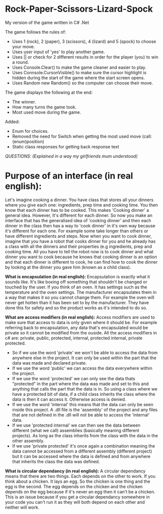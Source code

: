 # Rock-Paper-Scissors-Lizard-Spock
My version of the game written in C# .Net

The game follows the rules of:
 * Uses 1 (rock), 2 (paper), 3 (scissors), 4 (lizard) and 5 (spock) to choose your move.
 * Uses user input of 'yes' to play another game.
 * Uses || or check for 2 different results in order for the player (you) to win a round.
 * Uses Console.Clear() to make the game cleaner and easier to play.
 * Uses Connsole.CursonVisible() to make sure the cursor highlight is hidden during the start of the game where the start screen opens.
 * Uses Random new Random() so the computer can choose their move.

The game displays the following at the end:
 * The winner.
 * How many turns the game took.
 * Most used move during the game.
 
Added:
 * Enum for choices.
 * Removed the need for Switch when getting the most used move (call: (enum)position)
 * Static class responses for getting back response text


*QUESTIONS: (Explained in a way my girlfriends mum understood)*

# Purpose of an interface (in real english): 
Let's imagine cooking a dinner.
You have class that stores all your dinners where you give each one: ingredients, prep time and cooking time. You then know that each dinner has to be cooked. This makes 'Cooking dinner' a general idea. However, It's different for each dinner. So now you make an interface that has the generalised idea of 'cooking dinner' and then each dinner in the class then has a way to 'cook dinner' in it's own way because it's different for each one. For example some take longer than others or have different ingredients and steps.
Now when you want to cook dinner, imagine that you have a robot that cooks dinner for you and he already has a class with all the dinners and their properties (e.g ingredients, prep and cooking time. 
All you have to tell the robot now is to cook dinner and what dinner you want to cook because he knows that cooking dinner is an option and that each dinner is different to cook, he can find how to cook the dinner by looking at the dinner you gave him (known as a child class).

**What is encapsulation (in real english):**
Encapsulation is exactly what it sounds like. It's like boxing off something that shouldn't be changed or touched by the user.
If you think of an oven. It has settings such as the temperature and the oven settings. The manufacturer encapsulates them in a way that makes it so you cannot change them. For example the oven will never get hotten than it has been set to by the manufacturer. They have done this for safety and so the product works as it's intended to do so.

**What are access modifiers (in real english):**
Access modifiers are used to make sure that access to data is only given where it should be. For example referring back to encapsulation, any data that's encapsulated would be private so it cannot be modified from the ouside.
All the access modifiers in c# are: private, public, protected, internal, protected internal, private protected.
 * So if we use the word 'private' we won't be able to access the data from anywhere else in the project. It can only be used within the part that the data was made and declared private.
 * If we use the word 'public' we can access the data everywhere within the project.
 * If we use the word 'protected' we can only see the data thats "protected" in the part where the data was made and set to this and anything that calls the part that the data is in. So using a class where we have a protected bit of data, if a child class inherits the class where the data is then it can access it. Otherwise access is denied.
 * If we use the word 'internal' this means that the data can only be seen inside this project. A .dll file is the 'assembly' of the project and any files that are not defined in the .dll will not be able to access the 'internal' data.
 * If we use 'protected internal' we can then see the data between different (what we call) assemblies (basically meaning different projects). As long as the class inherits from the class with the data in the other assembly.
 * If we use 'private protected' it's once again a combination meaning the data cannot be accessed from a different assembly (different project) but it can be accessed where the data is defined and from anywhere that inherits the class the data was defined.
 
**What is circular dependancy (in real english):**
 A circular dependancy means that there are two things. Each depends on the other to work. 
 If you think about a chicken. It lays an egg. So the chicken is one thing and the egg is the second. The egg depends on the chicken and the chicken depends on the egg because if it's never an egg then it can't be a chicken. This is an issue because if you get a circular dependancy somewhere in your code you can't run it as they will both depend on each other and neither will work. 

